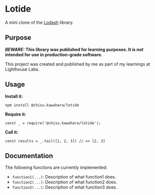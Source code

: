 # Lotide

A mini clone of the [Lodash](https://lodash.com) library.

## Purpose

**_BEWARE:_ This library was published for learning purposes. It is _not_ intended for use in production-grade software.**

This project was created and published by me as part of my learnings at Lighthouse Labs.

## Usage

**Install it:**

`npm install @chisu.kawahara/lotide`

**Require it:**

`const _ = require('@chisu.kawahara/lotide');`

**Call it:**

`const results = _.tail([1, 2, 3]) // => [2, 3]`

## Documentation

The following functions are currently implemented:

- `function1(...)`: Description of what function1 does.
- `function2(...)`: Description of what function2 does.
- `function3(...)`: Description of what function3 does.
